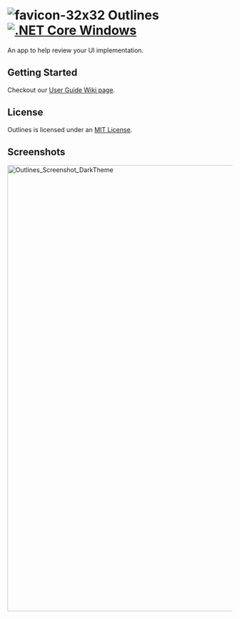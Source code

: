 #  ![favicon-32x32](https://user-images.githubusercontent.com/12770956/117379501-75351680-ae8c-11eb-86e7-d2a3e4a1b23f.png) Outlines [![.NET Core Windows](https://github.com/Remi05/outlines/actions/workflows/dotnet-core-windows.yml/badge.svg)](https://github.com/Remi05/outlines/actions/workflows/dotnet-core-windows.yml)

An app to help review your UI implementation.

## Getting Started
Checkout our [User Guide Wiki page](https://github.com/Remi05/outlines/wiki/User-Guide).

## License

Outlines is licensed under an [MIT License](LICENSE.md).

## Screenshots

<img width="1000" alt="Outlines_Screenshot_DarkTheme" src="https://user-images.githubusercontent.com/12770956/136679662-e6a35375-43f5-4af3-a0d0-30e967d2c345.png">
